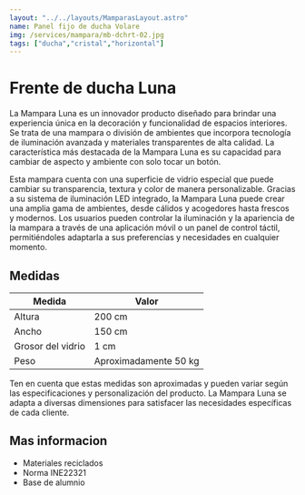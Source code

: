 ```yaml
---
layout: "../../layouts/MamparasLayout.astro"
name: Panel fijo de ducha Volare
img: /services/mampara/mb-dchrt-02.jpg
tags: ["ducha","cristal","horizontal"]
---
```


# Frente de ducha Luna

La Mampara Luna es un innovador producto diseñado para brindar una experiencia única en la decoración y funcionalidad de espacios interiores. Se trata de una mampara o división de ambientes que incorpora tecnología de iluminación avanzada y materiales transparentes de alta calidad. La característica más destacada de la Mampara Luna es su capacidad para cambiar de aspecto y ambiente con solo tocar un botón.

Esta mampara cuenta con una superficie de vidrio especial que puede cambiar su transparencia, textura y color de manera personalizable. Gracias a su sistema de iluminación LED integrado, la Mampara Luna puede crear una amplia gama de ambientes, desde cálidos y acogedores hasta frescos y modernos. Los usuarios pueden controlar la iluminación y la apariencia de la mampara a través de una aplicación móvil o un panel de control táctil, permitiéndoles adaptarla a sus preferencias y necesidades en cualquier momento.

## Medidas 

| **Medida**                  | **Valor**                 |
|-----------------------------|---------------------------|
| Altura                      | 200 cm                    |
| Ancho                       | 150 cm                    |
| Grosor del vidrio           | 1 cm                      |
| Peso                        | Aproximadamente 50 kg    |

Ten en cuenta que estas medidas son aproximadas y pueden variar según las especificaciones y personalización del producto. La Mampara Luna se adapta a diversas dimensiones para satisfacer las necesidades específicas de cada cliente.


## Mas informacion 

- Materiales reciclados
- Norma INE22321
- Base de alumnio